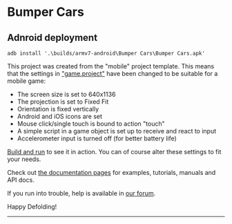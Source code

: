 # Bumper Cars

## Adnroid deployment
`adb install '.\builds/armv7-android\Bumper Cars\Bumper Cars.apk'`

This project was created from the "mobile" project template. This means that the settings in ["game.project"](defold://open?path=/game.project) have been changed to be suitable for a mobile game:

- The screen size is set to 640x1136
- The projection is set to Fixed Fit
- Orientation is fixed vertically
- Android and iOS icons are set
- Mouse click/single touch is bound to action "touch"
- A simple script in a game object is set up to receive and react to input
- Accelerometer input is turned off (for better battery life)

[Build and run](defold://build) to see it in action. You can of course alter these settings to fit your needs.

Check out [the documentation pages](https://defold.com/learn) for examples, tutorials, manuals and API docs.

If you run into trouble, help is available in [our forum](https://forum.defold.com).

Happy Defolding!

---
